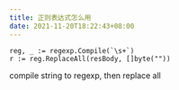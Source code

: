 ```yaml
---
title: 正则表达式怎么用
date: 2021-11-20T18:22:43+08:00
---
```


```
reg, _ := regexp.Compile(`\s+`)
r := reg.ReplaceAll(resBody, []byte(""))
```

compile string to regexp, then replace all
